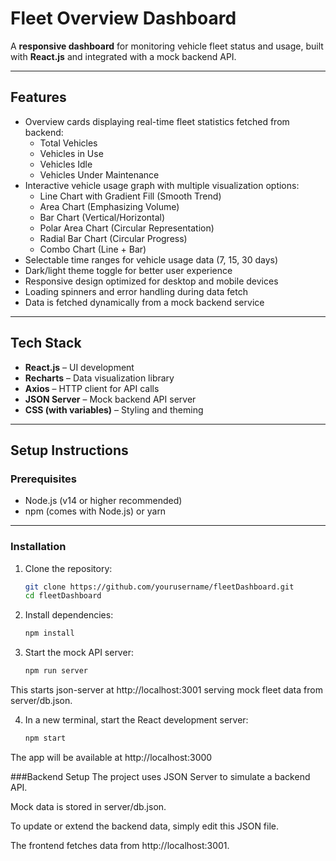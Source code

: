 # Fleet Overview Dashboard

A **responsive dashboard** for monitoring vehicle fleet status and usage, built with **React.js** and integrated with a mock backend API.

---

## Features

- Overview cards displaying real-time fleet statistics fetched from backend:
  - Total Vehicles
  - Vehicles in Use
  - Vehicles Idle
  - Vehicles Under Maintenance
- Interactive vehicle usage graph with multiple visualization options:
  - Line Chart with Gradient Fill (Smooth Trend)
  - Area Chart (Emphasizing Volume)
  - Bar Chart (Vertical/Horizontal)
  - Polar Area Chart (Circular Representation)
  - Radial Bar Chart (Circular Progress)
  - Combo Chart (Line + Bar)
- Selectable time ranges for vehicle usage data (7, 15, 30 days)
- Dark/light theme toggle for better user experience
- Responsive design optimized for desktop and mobile devices
- Loading spinners and error handling during data fetch
- Data is fetched dynamically from a mock backend service

---

## Tech Stack

- **React.js** – UI development
- **Recharts** – Data visualization library
- **Axios** – HTTP client for API calls
- **JSON Server** – Mock backend API server
- **CSS (with variables)** – Styling and theming

---

## Setup Instructions

### Prerequisites

- Node.js (v14 or higher recommended)
- npm (comes with Node.js) or yarn

---

### Installation

1. Clone the repository:

   ```bash
   git clone https://github.com/yourusername/fleetDashboard.git
   cd fleetDashboard
   
2. Install dependencies:

   ```bash
   npm install
   
3. Start the mock API server:

   ```bash
   npm run server

  This starts json-server at http://localhost:3001 serving mock fleet data from server/db.json.

4. In a new terminal, start the React development server:

   ```bash
   npm start
   
  The app will be available at http://localhost:3000



###Backend Setup
  The project uses JSON Server to simulate a backend API.
  
  Mock data is stored in server/db.json.
  
  To update or extend the backend data, simply edit this JSON file.
  
  The frontend fetches data from http://localhost:3001.
